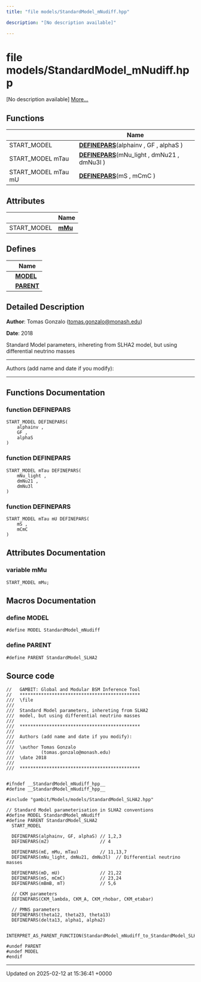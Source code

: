 ```yaml
---
title: "file models/StandardModel_mNudiff.hpp"

description: "[No description available]"

---
```


# file models/StandardModel_mNudiff.hpp

[No description available] [More...](#detailed-description)

## Functions

|                | Name           |
| -------------- | -------------- |
| START_MODEL | **[DEFINEPARS](/documentation/code/files/standardmodel__mnudiff_8hpp/#function-definepars)**(alphainv , GF , alphaS ) |
| START_MODEL mTau | **[DEFINEPARS](/documentation/code/files/standardmodel__mnudiff_8hpp/#function-definepars)**(mNu_light , dmNu21 , dmNu3l ) |
| START_MODEL mTau mU | **[DEFINEPARS](/documentation/code/files/standardmodel__mnudiff_8hpp/#function-definepars)**(mS , mCmC ) |

## Attributes

|                | Name           |
| -------------- | -------------- |
| START_MODEL | **[mMu](/documentation/code/files/standardmodel__mnudiff_8hpp/#variable-mmu)**  |

## Defines

|                | Name           |
| -------------- | -------------- |
|  | **[MODEL](/documentation/code/files/standardmodel__mnudiff_8hpp/#define-model)**  |
|  | **[PARENT](/documentation/code/files/standardmodel__mnudiff_8hpp/#define-parent)**  |

## Detailed Description


**Author**: Tomas Gonzalo ([tomas.gonzalo@monash.edu](mailto:tomas.gonzalo@monash.edu)) 

**Date**: 2018

Standard Model parameters, inhereting from SLHA2 model, but using differential neutrino masses



------------------

Authors (add name and date if you modify):



------------------


## Functions Documentation

### function DEFINEPARS

```
START_MODEL DEFINEPARS(
    alphainv ,
    GF ,
    alphaS 
)
```


### function DEFINEPARS

```
START_MODEL mTau DEFINEPARS(
    mNu_light ,
    dmNu21 ,
    dmNu3l 
)
```


### function DEFINEPARS

```
START_MODEL mTau mU DEFINEPARS(
    mS ,
    mCmC 
)
```



## Attributes Documentation

### variable mMu

```
START_MODEL mMu;
```



## Macros Documentation

### define MODEL

```
#define MODEL StandardModel_mNudiff
```


### define PARENT

```
#define PARENT StandardModel_SLHA2
```


## Source code

```
//   GAMBIT: Global and Modular BSM Inference Tool
//   *********************************************
///  \file
///  
///  Standard Model parameters, inhereting from SLHA2
///  model, but using differential neutrino masses
///
///  *********************************************
///
///  Authors (add name and date if you modify):
///
///  \author Tomas Gonzalo
///          (tomas.gonzalo@monash.edu)
///  \date 2018
///  
///  *********************************************


#ifndef __StandardModel_mNudiff_hpp__
#define __StandardModel_mNudiff_hpp__

#include "gambit/Models/models/StandardModel_SLHA2.hpp"

// Standard Model parameterisation in SLHA2 conventions
#define MODEL StandardModel_mNudiff
#define PARENT StandardModel_SLHA2
  START_MODEL

  DEFINEPARS(alphainv, GF, alphaS) // 1,2,3
  DEFINEPARS(mZ)                   // 4
        
  DEFINEPARS(mE, mMu, mTau)        // 11,13,7
  DEFINEPARS(mNu_light, dmNu21, dmNu3l)  // Differential neutrino masses

  DEFINEPARS(mD, mU)               // 21,22
  DEFINEPARS(mS, mCmC)             // 23,24
  DEFINEPARS(mBmB, mT)             // 5,6

  // CKM parameters
  DEFINEPARS(CKM_lambda, CKM_A, CKM_rhobar, CKM_etabar)

  // PMNS parameters
  DEFINEPARS(theta12, theta23, theta13)
  DEFINEPARS(delta13, alpha1, alpha2)

  INTERPRET_AS_PARENT_FUNCTION(StandardModel_mNudiff_to_StandardModel_SLHA2)

#undef PARENT
#undef MODEL
#endif 
```


-------------------------------

Updated on 2025-02-12 at 15:36:41 +0000
